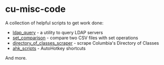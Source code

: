 # cu-misc-code

A collection of helpful scripts to get work done:

- [ldap_query](ldap_query/ldap_query.py) - a utility to query LDAP servers
- [set_comparison](set_comparison/set_comparison.py) - compare two CSV files with set operations
- [directory_of_classes_scraper](doc_scraper.py) - scrape Columbia's Directory of Classes
- [ahk_scripts](ahk_scripts.ahk) - AutoHotkey shortcuts

And more.
